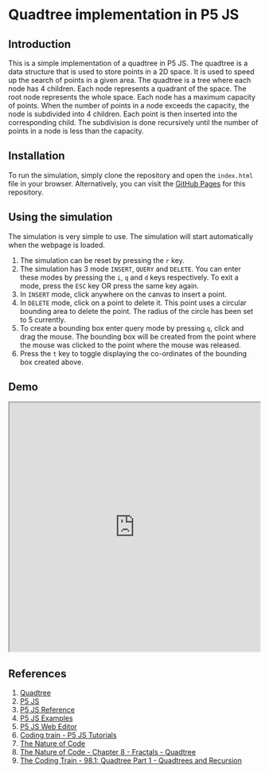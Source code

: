# Quadtree implementation in P5 JS

## Introduction

This is a simple implementation of a quadtree in P5 JS. The quadtree is a data structure that is used to store points in a 2D space. It is used to speed up the search of points in a given area. The quadtree is a tree where each node has 4 children. Each node represents a quadrant of the space. The root node represents the whole space. Each node has a maximum capacity of points. When the number of points in a node exceeds the capacity, the node is subdivided into 4 children. Each point is then inserted into the corresponding child. The subdivision is done recursively until the number of points in a node is less than the capacity.

## Installation

To run the simulation, simply clone the repository and open the `index.html` file in your browser. Alternatively, you can visit the [GitHub Pages](https://ghostscypher.github.io/quadtree/src/index.html) for this repository.

## Using the simulation

The simulation is very simple to use. The simulation will start automatically when the webpage is loaded.

1. The simulation can be reset by pressing the `r` key.
2. The simulation has 3 mode `INSERT`, `QUERY` and `DELETE`. You can enter these modes by pressing the `i`, `q` and `d` keys respectively. To exit a mode, press the `ESC` key OR press the same key again.
3. In `INSERT` mode, click anywhere on the canvas to insert a point.
4. In `DELETE` mode, click on a point to delete it. This point uses a circular bounding area to delete the point. The radius of the circle has been set to 5 currently.
5. To create a bounding box enter query mode by pressing `q`, click and drag the mouse. The bounding box will be created from the point where the mouse was clicked to the point where the mouse was released.
6. Press the `t` key to toggle displaying the co-ordinates of the bounding box created above.

## Demo

<iframe src="https://ghostscypher.github.io/quadtree/src/index.html" title="Quadtree" width="100%" height="500px"></iframe>

## References

1. [Quadtree](https://en.wikipedia.org/wiki/Quadtree)
2. [P5 JS](https://p5js.org/)
3. [P5 JS Reference](https://p5js.org/reference/)
4. [P5 JS Examples](https://p5js.org/examples/)
5. [P5 JS Web Editor](https://editor.p5js.org/)
6. [Coding train - P5 JS Tutorials](https://www.youtube.com/user/shiffman/playlists?view=50&sort=dd&shelf_id=14)
7. [The Nature of Code](https://natureofcode.com/)
8. [The Nature of Code - Chapter 8 - Fractals - Quadtree](https://natureofcode.com/book/chapter-8-fractals/#84-quadtree)
9. [The Coding Train - 98.1: Quadtree Part 1 - Quadtrees and Recursion](https://www.youtube.com/watch?v=OJxEcs0w_kE)
